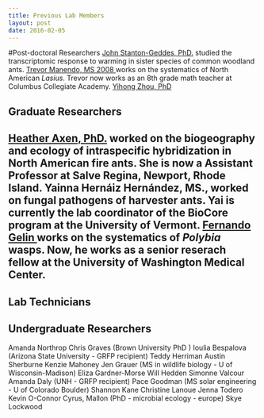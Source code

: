 ```yaml
---
title: Previous Lab Members
layout: post
date: 2016-02-05
---
```




#Post-doctoral Researchers
<a href="http://johnstantongeddes.org/">John Stanton-Geddes, PhD.</a> studied the transcriptomic response to warming in sister species of common woodland ants.
<a href="http://unitedschoolsnetwork.org/maincampus-ourteam.php">Trevor Manendo, MS 2008 </a>  works on the systematics of North American <i>Lasius</i>. Trevor now works as an 8th grade math teacher at Columbus Collegiate Academy.
<a href="http://cellbio.uga.edu/directory/yihong-zhou">Yihong Zhou, PhD</a>

<h2> Graduate Researchers<h2/>
<a href="http://www.salve.edu/users/dr-heather-axen">Heather Axen, PhD.</a> worked on the biogeography and ecology of intraspecific hybridization in North American fire ants. She is now a Assistant Professor at Salve Regina, Newport, Rhode Island.
Yainna Hernáiz Hernández, MS., worked on fungal pathogens of harvester ants. Yai is currently the lab coordinator of the BioCore program at the University of Vermont.
<a href="http://www.fernandogelin.com/">Fernando Gelin </a> works on the systematics of <i>Polybia</i> wasps. Now, he works as a senior reserach fellow at the University of Washington Medical Center.

<h2>Lab Technicians</h2>


<h2>Undergraduate Researchers</h2>
Amanda Northrop
Chris Graves (Brown University PhD )
Ioulia Bespalova (Arizona State University - GRFP recipient)
Teddy Herriman
Austin Sherburne
Kenzie Mahoney
Jen Grauer (MS in wildlife biology - U of Wisconsin-Madison)
Eliza Gardner-Morse
Will Hedden 
Simonne Valcour
Amanda Daly (UNH - GRFP recipient)
Pace Goodman (MS solar engineering - U of Colorado Boulder)
Shannon Kane
Christine Lanoue 
Jenna Todero
Kevin O-Connor 
Cyrus, Mallon (PhD - microbial ecology - europe)
Skye Lockwood

